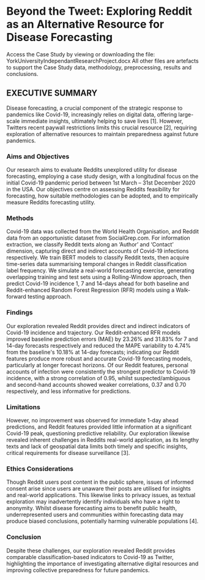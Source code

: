 # Beyond the Tweet: Exploring Reddit as an Alternative Resource for Disease Forecasting

Access the Case Study by viewing or downloading the file: YorkUniversityIndependantResearchProject.docx
All other files are artefacts to support the Case Study data, methodology, preprocessing, results and conclusions.

## EXECUTIVE SUMMARY 

Disease forecasting, a crucial component of the strategic response to pandemics like Covid-19, increasingly relies on digital data, offering large-scale immediate insights, ultimately helping to save lives [1]. However, Twitters recent paywall restrictions limits this crucial resource [2], requiring exploration of alternative resources to maintain preparedness against future pandemics.

### Aims and Objectives
Our research aims to evaluate Reddits unexplored utility for disease forecasting, employing a case study design, with a longitudinal focus on the initial Covid-19 pandemic period between 1st March – 31st December 2020 in the USA. Our objectives centre on assessing Reddits feasibility for forecasting, how suitable methodologies can be adopted, and to empirically measure Reddits forecasting utility. 

### Methods
Covid-19 data was collected from the World Health Organisation, and Reddit data from an opportunistic dataset from SocialGrep.com. For information extraction, we classify Reddit texts along an ‘Author’ and ‘Contact’ dimension, capturing direct and indirect accounts of Covid-19 infections respectively. We train BERT models to classify Reddit texts, then acquire time-series data summarising temporal changes in Reddit classification label frequency.
We simulate a real-world forecasting exercise, generating overlapping training and test sets using a Rolling-Window approach, then predict Covid-19 incidence 1, 7 and 14-days ahead for both baseline and Reddit-enhanced Random Forest Regression (RFR) models using a Walk-forward testing approach. 

### Findings
Our exploration revealed Reddit provides direct and indirect indicators of Covid-19 incidence and trajectory. Our Reddit-enhanced RFR models improved baseline prediction errors (MAE) by 23.26% and 31.83% for 7 and 14-day forecasts respectively and reduced the MAPE variability to 4.74% from the baseline's 10.18% at 14-day forecasts; indicating our Reddit features produce more robust and accurate Covid-19 forecasting models, particularly at longer forecast horizons.
Of our Reddit features, personal accounts of infection were consistently the strongest predictor to Covid-19 incidence, with a strong correlation of 0.95, whilst suspected/ambiguous and second-hand accounts showed weaker correlations, 0.37 and 0.70 respectively, and less informative for predictions. 

### Limitations
However, no improvement was observed for immediate 1-day ahead predictions, and Reddit features provided little information at a significant Covid-19 peak, questioning predictive reliability. 
Our exploration likewise revealed inherent challenges in Reddits real-world application, as its lengthy texts and lack of geospatial data limits both timely and specific insights, critical requirements for disease surveillance [3].

### Ethics Considerations 
Though Reddit users post content in the public sphere, issues of informed consent arise since users are unaware their posts are utilised for insights and real-world applications. This likewise links to privacy issues, as textual exploration may inadvertently identify individuals who have a right to anonymity. Whilst disease forecasting aims to benefit public health, underrepresented users and communities within forecasting data may produce biased conclusions, potentially harming vulnerable populations [4].

### Conclusion
Despite these challenges, our exploration revealed Reddit provides comparable classification-based indicators to Covid-19 as Twitter, highlighting the importance of investigating alternative digital resources and improving collective preparedness for future pandemics. 


